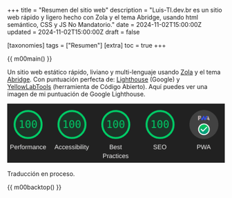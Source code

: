 +++
title = "Resumen del sitio web"
description = "Luis-TI.dev.br es un sitio web rápido y ligero hecho con Zola y el tema Abridge, usando html semántico, CSS y JS No Mandatorio."
date = 2024-11-02T15:00:00Z
updated = 2024-11-02T15:00:00Z
draft = false

[taxonomies]
tags = ["Resumen"]
[extra]
toc = true
+++

{{ m00main() }}

Un sitio web estático rápido, liviano y multi-lenguaje usando [Zola](https://getzola.org) y el tema [Abridge](https://github.com/Jieiku/abridge). Con puntuación perfecta de: [Lighthouse](https://pagespeed.web.dev/report?url=luis-ti.dev.br) (Google) y [YellowLabTools](https://yellowlab.tools/) (herramienta de Código Abierto). Aquí puedes ver una imagen de mi puntuación de Google Lighthouse.
<!-- more -->

![lighthouse](lighthouse.png)

Traducción en proceso.

{{ m00backtop() }}


